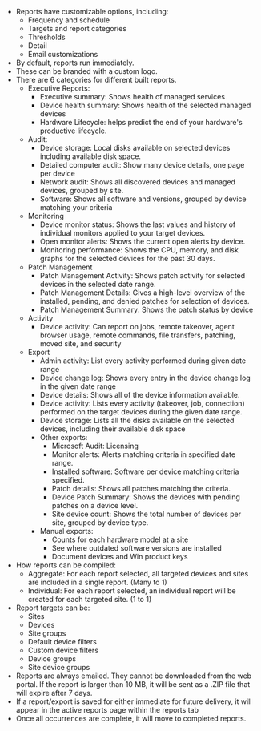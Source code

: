 - Reports have customizable options, including:
	- Frequency and schedule
	- Targets and report categories
	- Thresholds
	- Detail
	- Email customizations
- By default, reports run immediately.
- These can be branded with a custom logo.
- There are 6 categories for different built reports.
	- Executive Reports:
		- Executive summary: Shows health of managed services
		- Device health summary: Shows health of the selected managed devices
		- Hardware Lifecycle: helps predict the end of your hardware's productive lifecycle.
	- Audit:
		- Device storage: Local disks available on selected devices including available disk space.
		- Detailed computer audit: Show many device details, one page per device
		- Network audit: Shows all discovered devices and managed devices, grouped by site.
		- Software: Shows all software and versions, grouped by device matching your criteria
	- Monitoring
		- Device monitor status: Shows the last values and history of individual monitors applied to your target devices.
		- Open monitor alerts: Shows the current open alerts by device.
		- Monitoring performance: Shows the CPU, memory, and disk graphs for the selected devices for the past 30 days.
	- Patch Management
		- Patch Management Activity: Shows patch activity for selected devices in the selected date range.
		- Patch Management Details: Gives a high-level overview of the installed, pending, and denied patches for selection of devices.
		- Patch Management Summary: Shows the patch status by device
	- Activity
		- Device activity: Can report on jobs, remote takeover, agent browser usage, remote commands, file transfers, patching, moved site, and security
	- Export
		- Admin activity: List every activity performed during given date range
		- Device change log: Shows every entry in the device change log in the given date range
		- Device details: Shows all of the device information available.
		- Device activity: Lists every activity (takeover, job, connection) performed on the target devices during the given date range.
		- Device storage: Lists all the disks available on the selected devices, including their available disk space
		- Other exports:
			- Microsoft Audit: Licensing
			- Monitor alerts: Alerts matching criteria in specified date range.
			- Installed software: Software per device matching criteria specified.
			- Patch details: Shows all patches matching the criteria.
			- Device Patch Summary: Shows the devices with pending patches on a device level.
			- Site device count: Shows the total number of devices per site, grouped by device type.
		- Manual exports:
			- Counts for each hardware model at a site
			- See where outdated software versions are installed
			- Document devices and Win product keys
- How reports can be compiled:
	- Aggregate: For each report selected, all targeted devices and sites are included in a single report. (Many to 1)
	- Individual: For each report selected, an individual report will be created for each targeted site. (1 to 1)
- Report targets can be:
	- Sites
	- Devices
	- Site groups
	- Default device filters
	- Custom device filters
	- Device groups
	- Site device groups
- Reports are always emailed. They cannot be downloaded from the web portal. If the report is larger than 10 MB, it will be sent as a .ZIP file that will expire after 7 days.
- If a report/export is saved for either immediate for future delivery, it will appear in the active reports page within the reports tab
- Once all occurrences are complete, it will move to completed reports.
